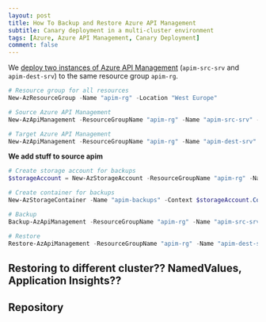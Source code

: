 ```yaml
---
layout: post
title: How To Backup and Restore Azure API Management
subtitle: Canary deployment in a multi-cluster environment
tags: [Azure, Azure API Management, Canary Deployment]
comment: false
---
```


We [deploy two instances of Azure API Management](azure-apim-deploy-with-powershell) (`apim-src-srv` and `apim-dest-srv`) to the same resource group `apim-rg`.

```powershell
# Resource group for all resources
New-AzResourceGroup -Name "apim-rg" -Location "West Europe"

# Source Azure API Management
New-AzApiManagement -ResourceGroupName "apim-rg" -Name "apim-src-srv" -Location "West Europe" -Organization "svenmalvik.com" -AdminEmail "sven@malvik.de"

# Target Azure API Management
New-AzApiManagement -ResourceGroupName "apim-rg" -Name "apim-dest-srv" -Location "West Europe" -Organization "svenmalvik.com" -AdminEmail "sven@malvik.de"
```

**We add stuff to source apim**

```powershell
# Create storage account for backups
$storageAccount = New-AzStorageAccount -ResourceGroupName "apim-rg" -Name "apim-sa" -SkuName Standard_LRS -Location "West Europe"

# Create container for backups
New-AzStorageContainer -Name "apim-backups" -Context $storageAccount.Context -Permission blob
```

```powershell
# Backup
Backup-AzApiManagement -ResourceGroupName "apim-rg" -Name "apim-src-srv" -StorageContext $storageAccount.Context -TargetContainerName "apim-backups" -TargetBlobName "apim-backup-1"
```

```powershell
# Restore
Restore-AzApiManagement -ResourceGroupName "apim-rg" -Name "apim-dest-srv" -StorageContext $storageAccount.Context -SourceContainerName "apim-backups" -SourceBlobName "apim-backup-1"
```

## Restoring to different cluster?? NamedValues, Application Insights??

## Repository